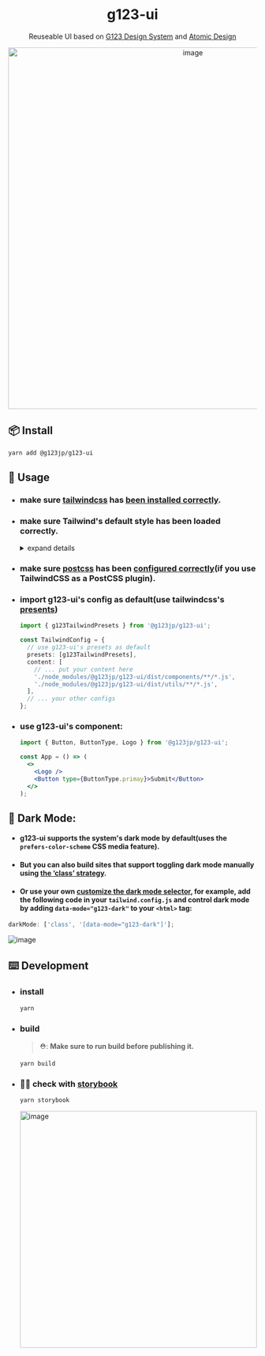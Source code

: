 <h1 align="center"> g123-ui </h1>
<div align="center">

Reuseable UI based on [G123 Design System](https://www.figma.com/file/jbFjQ7abHxF8WybpmMBiGn/G123-Design-system) and [Atomic Design](https://atomicdesign.bradfrost.com/)

  <img width="733" alt="image" src="https://github.com/G123-jp/g123-ui/assets/1228449/b6ad523a-5bb2-4ec1-b5bc-a85c59495a90">

</div>

## 📦 Install

```bash
yarn add @g123jp/g123-ui
```

## 🔨 Usage

- ### make sure [tailwindcss](https://tailwindcss.com/) has [been installed correctly](https://tailwindcss.com/docs/installation).

- ### make sure Tailwind's default style has been loaded correctly.

  <details><summary>expand details</summary>
  <p>

  ```css
  # in your root css
  @tailwind base;
  @tailwind components;
  @tailwind utilities;
  ```

  </p>
  </details>

- ### make sure [postcss](https://postcss.org/) has been [configured correctly](https://tailwindcss.com/docs/installation/using-postcss)(if you use TailwindCSS as a PostCSS plugin).

- ### import g123-ui's config as default(use tailwindcss's [presents](https://tailwindcss.com/docs/presets))

  ```typescript
  import { g123TailwindPresets } from '@g123jp/g123-ui';

  const TailwindConfig = {
    // use g123-ui's presets as default
    presets: [g123TailwindPresets],
    content: [
      // ... put your content here
      './node_modules/@g123jp/g123-ui/dist/components/**/*.js',
      './node_modules/@g123jp/g123-ui/dist/utils/**/*.js',
    ],
    // ... your other configs
  };
  ```

- ### use g123-ui's component:

  ```jsx
  import { Button, ButtonType, Logo } from '@g123jp/g123-ui';

  const App = () => (
    <>
      <Logo />
      <Button type={ButtonType.primay}>Submit</Button>
    </>
  );
  ```

## 🌛 Dark Mode:

- #### g123-ui supports the system's dark mode by default(uses the `prefers-color-scheme` CSS media feature).
- #### But you can also build sites that support toggling dark mode manually using [the ‘class’ strategy](https://tailwindcss.com/docs/dark-mode#toggling-dark-mode-manually).
- #### Or use your own [customize the dark mode selector](https://tailwindcss.com/docs/dark-mode#customizing-the-class-name), for example, add the following code in your `tailwind.config.js` and control dark mode by adding `data-mode="g123-dark"` to your `<html>` tag:

```typescript
darkMode: ['class', '[data-mode="g123-dark"]'];
```

![image](https://github.com/G123-jp/g123-ui/assets/1228449/f85133b7-745b-422d-b3fd-d19e74cd0c47)

## ⌨️ Development

- ### install

  ```bash
  yarn
  ```

- ### build

  > ⛑: **Make sure to run build before publishing it.**

  ```bash
  yarn build
  ```

- ### 🤹🏼 check with [storybook](https://storybook.js.org/)
  ```bash
  yarn storybook
  ```
  <img width="480" alt="image" src="https://github.com/G123-jp/g123-ui/assets/1228449/ce44fb3a-5403-4f64-b27e-e332841ac85b">
